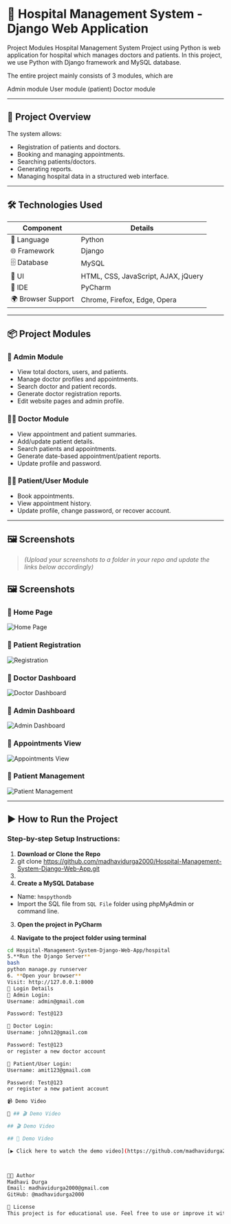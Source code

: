 # 🏥 Hospital Management System - Django Web Application

Project Modules
Hospital Management System Project using Python is web application for hospital which manages doctors and patients. In this project, we use Python with Django framework and MySQL database.

The entire project mainly consists of 3 modules, which are

Admin module
User module (patient)
Doctor module

---

## 🚀 Project Overview

The system allows:

- Registration of patients and doctors.
- Booking and managing appointments.
- Searching patients/doctors.
- Generating reports.
- Managing hospital data in a structured web interface.

---

## 🛠️ Technologies Used

| Component        | Details                        |
|------------------|-------------------------------|
| 🐍 Language       | Python                        |
| 🌐 Framework      | Django                        |
| 🗄️ Database       | MySQL                         |
| 🎨 UI             | HTML, CSS, JavaScript, AJAX, jQuery |
| 🧠 IDE            | PyCharm                       |
| 🌍 Browser Support| Chrome, Firefox, Edge, Opera |

---

## 📦 Project Modules

### 🔐 Admin Module
- View total doctors, users, and patients.
- Manage doctor profiles and appointments.
- Search doctor and patient records.
- Generate doctor registration reports.
- Edit website pages and admin profile.

### 👨‍⚕️ Doctor Module
- View appointment and patient summaries.
- Add/update patient details.
- Search patients and appointments.
- Generate date-based appointment/patient reports.
- Update profile and password.

### 👨‍💼 Patient/User Module
- Book appointments.
- View appointment history.
- Update profile, change password, or recover account.

---

## 🖼️ Screenshots

> *(Upload your screenshots to a folder in your repo and update the links below accordingly)*

## 🖼️ Screenshots

### 🔹 Home Page  
![Home Page](screenshots/Hospital-Management-System-1020x1536%201.png)

### 🔹 Patient Registration  
![Registration](screenshots/HMS-Patient-Registration-1536x1172%203.png)

### 🔹 Doctor Dashboard  
![Doctor Dashboard](screenshots/Hospital-Management-System-Dashboard-9-1536x804%204.png)

### 🔹 Admin Dashboard  
![Admin Dashboard](screenshots/Hospital-Management-System-Dashboard-1536x730%205.png)

### 🔹 Appointments View  
![Appointments View](screenshots/Hospital-Management-System-Dashboard-7-1024x486%206.png)

### 🔹 Patient Management  
![Patient Management](screenshots/Hospital-Management-System-Dashboard-6-1024x486%207.png)


---

## ▶️ How to Run the Project

### Step-by-step Setup Instructions:

1. **Download or Clone the Repo**
2. git clone https://github.com/madhavidurga2000/Hospital-Management-System-Django-Web-App.git
3. 
2. **Create a MySQL Database**  
- Name: `hmspythondb`
- Import the SQL file from `SQL File` folder using phpMyAdmin or command line.

3. **Open the project in PyCharm**

4. **Navigate to the project folder using terminal**  
```bash
cd Hospital-Management-System-Django-Web-App/hospital
5.**Run the Django Server**
bash
python manage.py runserver
6. **Open your browser**
Visit: http://127.0.0.1:8000
🔑 Login Details
🔸 Admin Login:
Username: admin@gmail.com

Password: Test@123

🔸 Doctor Login:
Username: john12@gmail.com

Password: Test@123
or register a new doctor account

🔸 Patient/User Login:
Username: amit123@gmail.com

Password: Test@123
or register a new patient account

📹 Demo Video

🎥 ## 🎬 Demo Video

## 🎬 Demo Video

## 🎥 Demo Video

[▶️ Click here to watch the demo video](https://github.com/madhavidurga2000/Hospital-Management-System-Django-Web-App/raw/main/demo.mp4)



👩‍💻 Author
Madhavi Durga
Email: madhavidurga2000@gmail.com
GitHub: @madhavidurga2000

📄 License
This project is for educational use. Feel free to use or improve it with credit.


 
